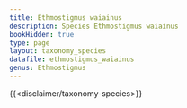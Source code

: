 ```yaml
---
title: Ethmostigmus waiainus
description: Species Ethmostigmus waiainus
bookHidden: true
type: page
layout: taxonomy_species
datafile: ethmostigmus_waiainus
genus: Ethmostigmus
---
```


{{<disclaimer/taxonomy-species>}}